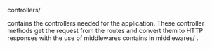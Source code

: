 controllers/

contains the controllers needed for the application.
These controller methods get the request from the routes and convert them to HTTP responses with the use of middlewares contains in middlewares/ .
